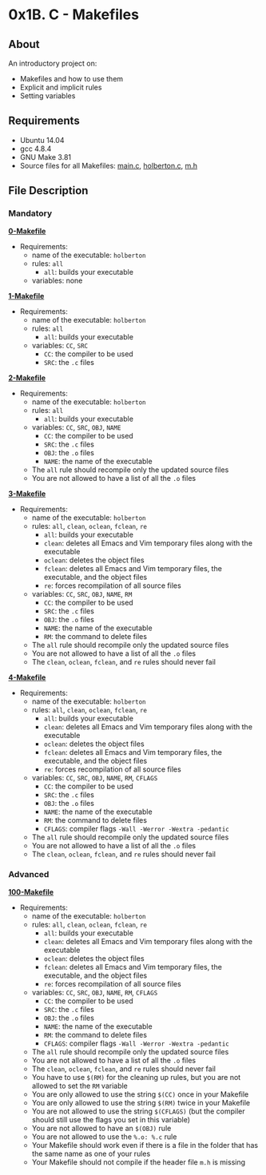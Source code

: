 # 0x1B. C - Makefiles

## About

An introductory project on:

- Makefiles and how to use them
- Explicit and implicit rules
- Setting variables

## Requirements

- Ubuntu 14.04
- gcc 4.8.4
- GNU Make 3.81
- Source files for all Makefiles: [main.c](main.c), [holberton.c](holberton.c), [m.h](m.h)

## File Description

### Mandatory

**[0-Makefile](0-Makefile)**

- Requirements:
  - name of the executable: `holberton`
  - rules: `all`
    - `all`: builds your executable
  - variables: none

**[1-Makefile](1-Makefile)**

- Requirements:
  - name of the executable: `holberton`
  - rules: `all`
    - `all`: builds your executable
  - variables: `CC`, `SRC`
    - `CC`: the compiler to be used
    - `SRC`: the `.c` files

**[2-Makefile](2-Makefile)**

- Requirements:
  - name of the executable: `holberton`
  - rules: `all`
    - `all`: builds your executable
  - variables: `CC`, `SRC`, `OBJ`, `NAME`
    - `CC`: the compiler to be used
    - `SRC`: the `.c` files
    - `OBJ`: the `.o` files
    - `NAME`: the name of the executable
  - The `all` rule should recompile only the updated source files
  - You are not allowed to have a list of all the `.o` files

**[3-Makefile](3-Makefile)**

- Requirements:
  - name of the executable: `holberton`
  - rules: `all`, `clean`, `oclean`, `fclean`, `re`
    - `all`: builds your executable
    - `clean`: deletes all Emacs and Vim temporary files along with the executable
    - `oclean`: deletes the object files
    - `fclean`: deletes all Emacs and Vim temporary files, the executable, and the object files
    - `re`: forces recompilation of all source files
  - variables: `CC`, `SRC`, `OBJ`, `NAME`, `RM`
    - `CC`: the compiler to be used
    - `SRC`: the `.c` files
    - `OBJ`: the `.o` files
    - `NAME`: the name of the executable
    - `RM`: the command to delete files
  - The `all` rule should recompile only the updated source files
  - You are not allowed to have a list of all the `.o` files
  - The `clean`, `oclean`, `fclean`, and `re` rules should never fail

**[4-Makefile](4-Makefile)**

- Requirements:
  - name of the executable: `holberton`
  - rules: `all`, `clean`, `oclean`, `fclean`, `re`
    - `all`: builds your executable
    - `clean`: deletes all Emacs and Vim temporary files along with the executable
    - `oclean`: deletes the object files
    - `fclean`: deletes all Emacs and Vim temporary files, the executable, and the object files
    - `re`: forces recompilation of all source files
  - variables: `CC`, `SRC`, `OBJ`, `NAME`, `RM`, `CFLAGS`
    - `CC`: the compiler to be used
    - `SRC`: the `.c` files
    - `OBJ`: the `.o` files
    - `NAME`: the name of the executable
    - `RM`: the command to delete files
    - `CFLAGS`: compiler flags `-Wall -Werror -Wextra -pedantic`
  - The `all` rule should recompile only the updated source files
  - You are not allowed to have a list of all the `.o` files
  - The `clean`, `oclean`, `fclean`, and `re` rules should never fail

### Advanced

**[100-Makefile](100-Makefile)**

- Requirements:
  - name of the executable: `holberton`
  - rules: `all`, `clean`, `oclean`, `fclean`, `re`
    - `all`: builds your executable
    - `clean`: deletes all Emacs and Vim temporary files along with the executable
    - `oclean`: deletes the object files
    - `fclean`: deletes all Emacs and Vim temporary files, the executable, and the object files
    - `re`: forces recompilation of all source files
  - variables: `CC`, `SRC`, `OBJ`, `NAME`, `RM`, `CFLAGS`
    - `CC`: the compiler to be used
    - `SRC`: the `.c` files
    - `OBJ`: the `.o` files
    - `NAME`: the name of the executable
    - `RM`: the command to delete files
    - `CFLAGS`: compiler flags `-Wall -Werror -Wextra -pedantic`
  - The `all` rule should recompile only the updated source files
  - You are not allowed to have a list of all the `.o` files
  - The `clean`, `oclean`, `fclean`, and `re` rules should never fail
  - You have to use `$(RM)` for the cleaning up rules, but you are not allowed to set the `RM` variable
  - You are only allowed to use the string `$(CC)` once in your Makefile
  - You are only allowed to use the string `$(RM)` twice in your Makefile
  - You are not allowed to use the string `$(CFLAGS)` (but the compiler should still use the flags you set in this variable)
  - You are not allowed to have an `$(OBJ)` rule
  - You are not allowed to use the `%.o: %.c` rule
  - Your Makefile should work even if there is a file in the folder that has the same name as one of your rules
  - Your Makefile should not compile if the header file `m.h` is missing
